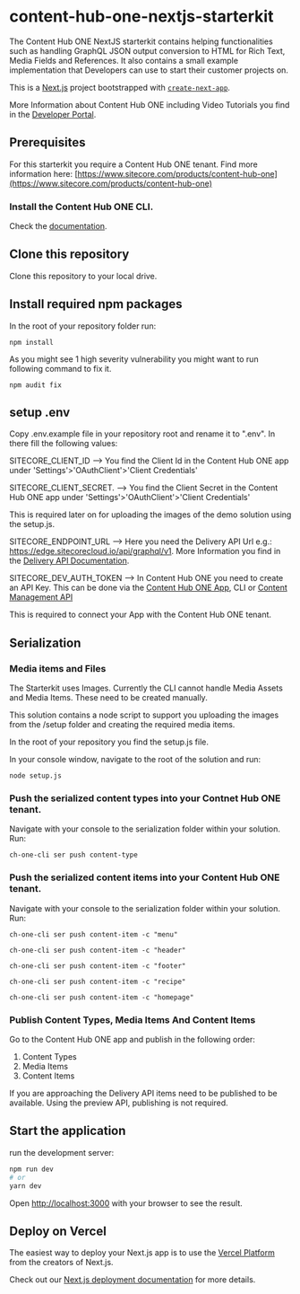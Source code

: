 # content-hub-one-nextjs-starterkit
The Content Hub ONE NextJS starterkit contains helping functionalities such as handling GraphQL JSON output conversion to HTML for Rich Text, Media Fields and References. It also contains a small example implementation that Developers can use to start their customer projects on.

This is a [Next.js](https://nextjs.org/) project bootstrapped with [`create-next-app`](https://github.com/vercel/next.js/tree/canary/packages/create-next-app).

More Information about Content Hub ONE including Video Tutorials you find in the [Developer Portal]( https://developers.sitecore.com/content-management/content-hub-one).

## Prerequisites
For this starterkit you require a Content Hub ONE tenant. Find more information here: [https://www.sitecore.com/products/content-hub-one](https://www.sitecore.com/products/content-hub-one)

### Install the Content Hub ONE CLI. 
Check the [documentation](https://doc.sitecore.com/ch-one/en/developers/content-hub-one/content-hub-one-cli--install-and-run-the-cli.html).

## Clone this repository
Clone this repository to your local drive. 

## Install required npm packages
In the root of your repository folder run: 

    npm install

As you might see 1 high severity vulnerability you might want to run following command to fix it.

    npm audit fix

## setup .env 
Copy .env.example file in your repository root and rename it to ".env".
In there fill the following values:

SITECORE_CLIENT_ID --> You find the Client Id in the Content Hub ONE app under 'Settings'>'OAuthClient'>'Client Credentials'

SITECORE_CLIENT_SECRET. --> You find the Client Secret in the Content Hub ONE app under 'Settings'>'OAuthClient'>'Client Credentials'

This is required later on for uploading the images of the demo solution using the setup.js.


SITECORE_ENDPOINT_URL  --> Here you need the Delivery API Url e.g.: https://edge.sitecorecloud.io/api/graphql/v1. More Information you find in the [Delivery API Documentation](https://doc.sitecore.com/ch-one/en/developers/content-hub-one/graphql--preview-and-delivery-apis.html). 

SITECORE_DEV_AUTH_TOKEN --> In Content Hub ONE you need to create an API Key. This can be done via the [Content Hub ONE App](https://doc.sitecore.com/ch-one/en/users/content-hub-one/content-delivery--manage-api-keys.html), CLI or [Content Management API ](https://doc.sitecore.com/ch-one/en/developers/content-hub-one/graphql--api-keys.html)  

This is required to connect your App with the Content Hub ONE tenant.

## Serialization

### Media items and Files
The Starterkit uses Images. Currently the CLI cannot handle Media Assets and Media Items. These need to be created manually.

This solution contains a node script to support you uploading the images from the /setup folder and creating the required media items.

In the root of your repository you find the setup.js file. 

In your console window, navigate to the root of the solution and run:

    node setup.js

### Push the serialized content types into your Contnet Hub ONE tenant. 
Navigate with your console to the serialization folder within your solution. Run:

    ch-one-cli ser push content-type

### Push the serialized content items into your Content Hub ONE tenant. 
Navigate with your console to the serialization folder within your solution. Run: 

    ch-one-cli ser push content-item -c "menu"

    ch-one-cli ser push content-item -c "header"

    ch-one-cli ser push content-item -c "footer"

    ch-one-cli ser push content-item -c "recipe"

    ch-one-cli ser push content-item -c "homepage"

### Publish Content Types, Media Items And Content Items
Go to the Content Hub ONE app and publish in the following order:
1. Content Types
2. Media Items
3. Content Items

If you are approaching the Delivery API items need to be published to be available. Using the preview API, publishing is not required.

## Start the application

run the development server:

```bash
npm run dev
# or
yarn dev
```

Open [http://localhost:3000](http://localhost:3000) with your browser to see the result.

## Deploy on Vercel

The easiest way to deploy your Next.js app is to use the [Vercel Platform](https://vercel.com/new?utm_medium=default-template&filter=next.js&utm_source=create-next-app&utm_campaign=create-next-app-readme) from the creators of Next.js.

Check out our [Next.js deployment documentation](https://nextjs.org/docs/deployment) for more details.